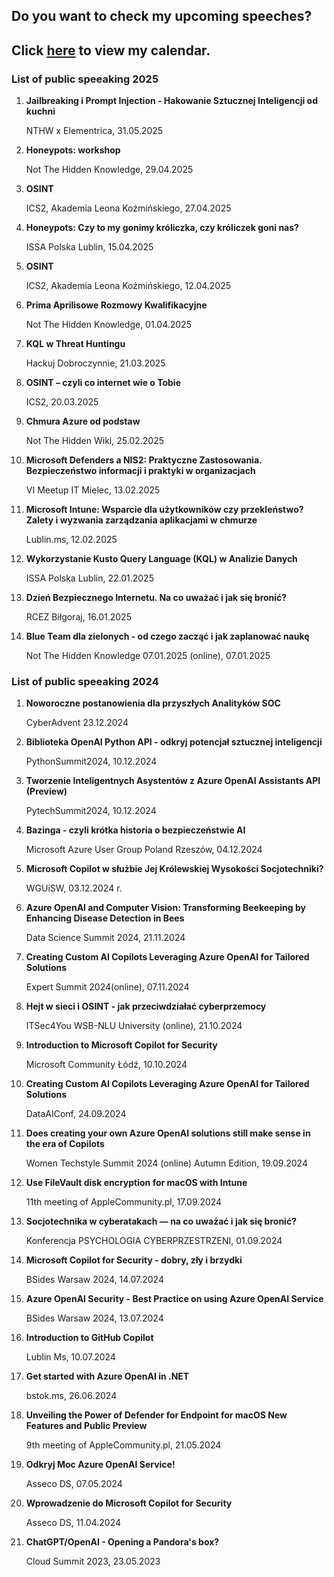 ## Do you want to check my upcoming speeches? 

## Click [here](https://zalnet.pl/pl/wystapienia/) to view my calendar.


### List of public speeaking 2025
1. **Jailbreaking i Prompt Injection - Hakowanie Sztucznej Inteligencji od kuchni**

    NTHW x Elementrica, 31.05.2025
2. 	**Honeypots: workshop**

    Not The Hidden Knowledge, 29.04.2025
3.	**OSINT**

    ICS2, Akademia Leona Koźmińskiego, 27.04.2025
4.	**Honeypots: Czy to my gonimy króliczka, czy króliczek goni nas?**

    ISSA Polska Lublin, 15.04.2025
5.	**OSINT**

    ICS2, Akademia Leona Koźmińskiego, 12.04.2025
6.	**Prima Aprilisowe Rozmowy Kwalifikacyjne**

    Not The Hidden Knowledge, 01.04.2025
7.	**KQL w Threat Huntingu**

    Hackuj Dobroczynnie, 21.03.2025
8.	**OSINT – czyli co internet wie o Tobie**

    ICS2, 20.03.2025
9.	**Chmura Azure od podstaw**

    Not The Hidden Wiki, 25.02.2025
10.	**Microsoft Defenders a NIS2: Praktyczne Zastosowania. Bezpieczeństwo informacji i praktyki w organizacjach**

    VI Meetup IT Mielec, 13.02.2025
11.	**Microsoft Intune: Wsparcie dla użytkowników czy przekleństwo? Zalety i wyzwania zarządzania aplikacjami w chmurze**

    Lublin.ms, 12.02.2025
12.	**Wykorzystanie Kusto Query Language (KQL) w Analizie Danych**
    
    ISSA Polska Lublin, 22.01.2025
13.	**Dzień Bezpiecznego Internetu. Na co uważać i jak się bronić?**
    
    RCEZ Biłgoraj, 16.01.2025
14.	**Blue Team dla zielonych - od czego zacząć i jak zaplanować naukę**
    
    Not The Hidden Knowledge 07.01.2025 (online), 07.01.2025

### List of public speeaking 2024
1.	**Noworoczne postanowienia dla przyszłych Analityków SOC**

    CyberAdvent 23.12.2024
2.	**Biblioteka OpenAI Python API - odkryj potencjał sztucznej inteligencji**

    PythonSummit2024, 10.12.2024
3.	**Tworzenie Inteligentnych Asystentów z Azure OpenAI Assistants API (Preview)**
    
    PytechSummit2024, 10.12.2024
4.	**Bazinga - czyli krótka historia o bezpieczeństwie AI**

    Microsoft Azure User Group Poland Rzeszów, 04.12.2024
5.	**Microsoft Copilot w służbie Jej Królewskiej Wysokości Socjotechniki?**
   
    WGUiSW, 03.12.2024 r.
7.	**Azure OpenAI and Computer Vision: Transforming Beekeeping by Enhancing Disease Detection in Bees**
    
    Data Science Summit 2024, 21.11.2024
8.	**Creating Custom AI Copilots Leveraging Azure OpenAI for Tailored Solutions**

    Expert Summit 2024(online), 07.11.2024
9.	**Hejt w sieci i OSINT - jak przeciwdziałać cyberprzemocy**

    ITSec4You WSB-NLU University (online), 21.10.2024
10.	**Introduction to Microsoft Copilot for Security**
    
    Microsoft Community Łódź, 10.10.2024
11.	**Creating Custom AI Copilots Leveraging Azure OpenAI for Tailored Solutions**

    DataAIConf, 24.09.2024
12.	**Does creating your own Azure OpenAI solutions still make sense in the era of Copilots**
    
    Women Techstyle Summit 2024 (online) Autumn Edition, 19.09.2024
14.	**Use FileVault disk encryption for macOS with Intune**
    
    11th meeting of AppleCommunity.pl, 17.09.2024
15.	**Socjotechnika w cyberatakach — na co uważać i jak się bronić?**
    
    Konferencja PSYCHOLOGIA CYBERPRZESTRZENI, 01.09.2024
16.	**Microsoft Copilot for Security - dobry, zły i brzydki**
    
    BSides Warsaw 2024, 14.07.2024
17.	**Azure OpenAI Security - Best Practice on using Azure OpenAI Service**

   	BSides Warsaw 2024, 13.07.2024
19.	**Introduction to GitHub Copilot**
    
    Lublin Ms, 10.07.2024
20.	**Get started with Azure OpenAI in .NET**
    
    bstok.ms, 26.06.2024
21.	**Unveiling the Power of Defender for Endpoint for macOS New Features and Public Preview**
    
    9th meeting of AppleCommunity.pl, 21.05.2024
22.	**Odkryj Moc Azure OpenAI Service!**
    
    Asseco DS, 07.05.2024
23.	**Wprowadzenie do Microsoft Copilot for Security**
    
    Asseco DS, 11.04.2024
24.	**ChatGPT/OpenAI - Opening a Pandora's box?**
    
    Cloud Summit 2023, 23.05.2023

